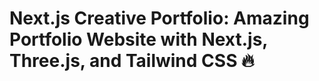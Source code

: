 # Next.js Creative Portfolio: Amazing Portfolio Website with Next.js, Three.js, and Tailwind CSS 🔥


